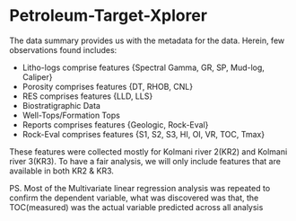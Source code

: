 # Petroleum-Target-Xplorer

The data summary provides us with the metadata for the data. Herein, few observations found includes:

- Litho-logs comprise features {Spectral Gamma, GR, SP, Mud-log, Caliper}
- Porosity	comprises features {DT,	RHOB, CNL}
- RES	comprises features {LLD, LLS}
- Biostratigraphic Data
- Well-Tops/Formation Tops
- Reports	comprises features {Geologic,	Rock-Eval}
- Rock-Eval	comprises features {S1, S2, S3,	HI,	OI, VR,	TOC, Tmax}

These features were collected mostly for Kolmani river 2(KR2) and Kolmani river 3(KR3). To have a fair analysis, we will only include features that are available in both KR2 & KR3.

PS. Most of the Multivariate linear regression analysis was repeated to confirm the dependent variable, what was discovered was that, the TOC(measured) was the actual variable predicted across all analysis